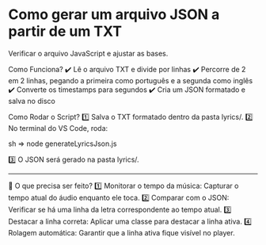 
# Como gerar um arquivo JSON a partir de um TXT

Verificar o arquivo JavaScript e ajustar as bases.

Como Funciona?
✔️ Lê o arquivo TXT e divide por linhas
✔️ Percorre de 2 em 2 linhas, pegando a primeira como português e a segunda como inglês
✔️ Converte os timestamps para segundos
✔️ Cria um JSON formatado e salva no disco

Como Rodar o Script?
1️⃣ Salva o TXT formatado dentro da pasta lyrics/.
2️⃣ No terminal do VS Code, roda:

sh
=> node generateLyricsJson.js

3️⃣ O JSON será gerado na pasta lyrics/.

---------------------------------------------

🔹 O que precisa ser feito?
1️⃣ Monitorar o tempo da música: Capturar o tempo atual do áudio enquanto ele toca.
2️⃣ Comparar com o JSON: Verificar se há uma linha da letra correspondente ao tempo atual.
3️⃣ Destacar a linha correta: Aplicar uma classe para destacar a linha ativa.
4️⃣ Rolagem automática: Garantir que a linha ativa fique visível no player.
